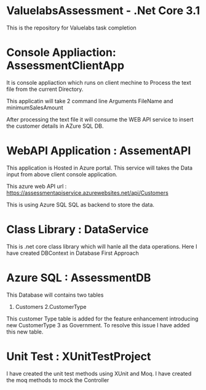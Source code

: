 # ValuelabsAssessment - .Net Core 3.1
This is the repository for Valuelabs task completion
# Console Appliaction: AssessmentClientApp

It is console appliaction which runs on client mechine to Process the text file from the current Directory.

This applicatin will take 2 command line Arguments FileName and minimumSalesAmount

After processing the text file it will consume the WEB API service to insert the customer details in AZure SQL DB.


# WebAPI Application : AssementAPI

This application is Hosted in Azure portal.
This service will takes the Data input from above client console application.

This azure web API url : https://assessmentapiservice.azurewebsites.net/api/Customers

This is using Azure SQL SQL as backend to store the data.


# Class Library : DataService

This is .net core class library which will hanle all the data operations.
Here I have created DBContext in Database First Approach

# Azure SQL : AssessmentDB

This Database will contains two tables 
1. Customers
2.CustomerType

This customer Type table is added for the feature enhancement introducing new CustomerType 3 as Government. To resolve this issue I have added this new table.


# Unit Test : XUnitTestProject
I have created the unit test methods using XUnit and Moq.
I have created the moq methods to mock the Controller



